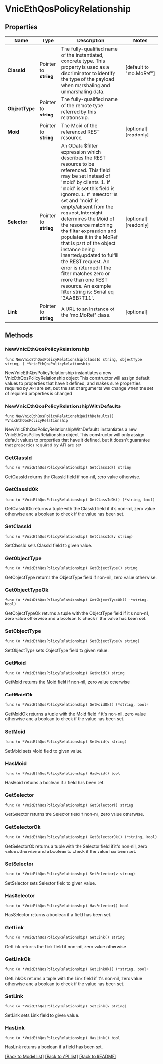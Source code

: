# VnicEthQosPolicyRelationship

## Properties

Name | Type | Description | Notes
------------ | ------------- | ------------- | -------------
**ClassId** | Pointer to **string** | The fully-qualified name of the instantiated, concrete type. This property is used as a discriminator to identify the type of the payload when marshaling and unmarshaling data. | [default to "mo.MoRef"]
**ObjectType** | Pointer to **string** | The fully-qualified name of the remote type referred by this relationship. | 
**Moid** | Pointer to **string** | The Moid of the referenced REST resource. | [optional] [readonly] 
**Selector** | Pointer to **string** | An OData $filter expression which describes the REST resource to be referenced. This field may be set instead of &#39;moid&#39; by clients. 1. If &#39;moid&#39; is set this field is ignored. 1. If &#39;selector&#39; is set and &#39;moid&#39; is empty/absent from the request, Intersight determines the Moid of the resource matching the filter expression and populates it in the MoRef that is part of the object instance being inserted/updated to fulfill the REST request. An error is returned if the filter matches zero or more than one REST resource. An example filter string is: Serial eq &#39;3AA8B7T11&#39;. | [optional] [readonly] 
**Link** | Pointer to **string** | A URL to an instance of the &#39;mo.MoRef&#39; class. | [optional] 

## Methods

### NewVnicEthQosPolicyRelationship

`func NewVnicEthQosPolicyRelationship(classId string, objectType string, ) *VnicEthQosPolicyRelationship`

NewVnicEthQosPolicyRelationship instantiates a new VnicEthQosPolicyRelationship object
This constructor will assign default values to properties that have it defined,
and makes sure properties required by API are set, but the set of arguments
will change when the set of required properties is changed

### NewVnicEthQosPolicyRelationshipWithDefaults

`func NewVnicEthQosPolicyRelationshipWithDefaults() *VnicEthQosPolicyRelationship`

NewVnicEthQosPolicyRelationshipWithDefaults instantiates a new VnicEthQosPolicyRelationship object
This constructor will only assign default values to properties that have it defined,
but it doesn't guarantee that properties required by API are set

### GetClassId

`func (o *VnicEthQosPolicyRelationship) GetClassId() string`

GetClassId returns the ClassId field if non-nil, zero value otherwise.

### GetClassIdOk

`func (o *VnicEthQosPolicyRelationship) GetClassIdOk() (*string, bool)`

GetClassIdOk returns a tuple with the ClassId field if it's non-nil, zero value otherwise
and a boolean to check if the value has been set.

### SetClassId

`func (o *VnicEthQosPolicyRelationship) SetClassId(v string)`

SetClassId sets ClassId field to given value.


### GetObjectType

`func (o *VnicEthQosPolicyRelationship) GetObjectType() string`

GetObjectType returns the ObjectType field if non-nil, zero value otherwise.

### GetObjectTypeOk

`func (o *VnicEthQosPolicyRelationship) GetObjectTypeOk() (*string, bool)`

GetObjectTypeOk returns a tuple with the ObjectType field if it's non-nil, zero value otherwise
and a boolean to check if the value has been set.

### SetObjectType

`func (o *VnicEthQosPolicyRelationship) SetObjectType(v string)`

SetObjectType sets ObjectType field to given value.


### GetMoid

`func (o *VnicEthQosPolicyRelationship) GetMoid() string`

GetMoid returns the Moid field if non-nil, zero value otherwise.

### GetMoidOk

`func (o *VnicEthQosPolicyRelationship) GetMoidOk() (*string, bool)`

GetMoidOk returns a tuple with the Moid field if it's non-nil, zero value otherwise
and a boolean to check if the value has been set.

### SetMoid

`func (o *VnicEthQosPolicyRelationship) SetMoid(v string)`

SetMoid sets Moid field to given value.

### HasMoid

`func (o *VnicEthQosPolicyRelationship) HasMoid() bool`

HasMoid returns a boolean if a field has been set.

### GetSelector

`func (o *VnicEthQosPolicyRelationship) GetSelector() string`

GetSelector returns the Selector field if non-nil, zero value otherwise.

### GetSelectorOk

`func (o *VnicEthQosPolicyRelationship) GetSelectorOk() (*string, bool)`

GetSelectorOk returns a tuple with the Selector field if it's non-nil, zero value otherwise
and a boolean to check if the value has been set.

### SetSelector

`func (o *VnicEthQosPolicyRelationship) SetSelector(v string)`

SetSelector sets Selector field to given value.

### HasSelector

`func (o *VnicEthQosPolicyRelationship) HasSelector() bool`

HasSelector returns a boolean if a field has been set.

### GetLink

`func (o *VnicEthQosPolicyRelationship) GetLink() string`

GetLink returns the Link field if non-nil, zero value otherwise.

### GetLinkOk

`func (o *VnicEthQosPolicyRelationship) GetLinkOk() (*string, bool)`

GetLinkOk returns a tuple with the Link field if it's non-nil, zero value otherwise
and a boolean to check if the value has been set.

### SetLink

`func (o *VnicEthQosPolicyRelationship) SetLink(v string)`

SetLink sets Link field to given value.

### HasLink

`func (o *VnicEthQosPolicyRelationship) HasLink() bool`

HasLink returns a boolean if a field has been set.


[[Back to Model list]](../README.md#documentation-for-models) [[Back to API list]](../README.md#documentation-for-api-endpoints) [[Back to README]](../README.md)


